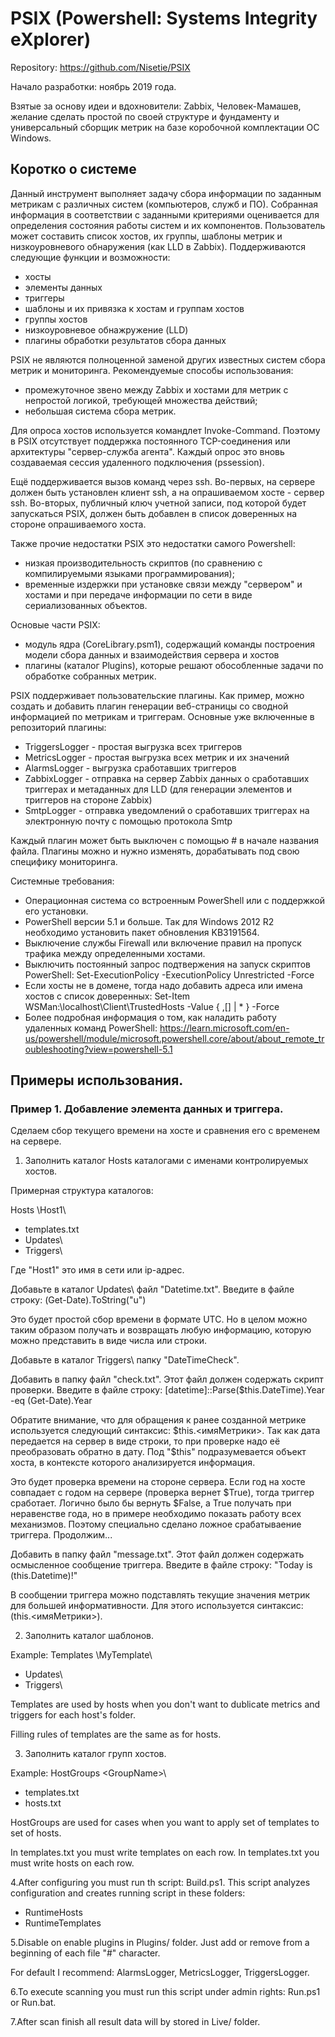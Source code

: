 # PSIX (Powershell: Systems Integrity eXplorer)

Repository: https://github.com/Nisetie/PSIX

Начало разработки: ноябрь 2019 года.

Взятые за основу идеи и вдохновители: Zabbix, Человек-Мамашев, желание сделать простой по своей структуре и фундаменту и универсальный сборщик метрик на базе коробочной комплектации ОС Windows.

## Коротко о системе

Данный инструмент выполняет задачу сбора информации по заданным метрикам с различных систем (компьютеров, служб и ПО). Собранная информация в соответствии с заданными критериями оценивается для определения состояния работы систем и их компонентов.
Пользователь может составить список хостов, их группы, шаблоны метрик и низкоуровневого обнаружения (как LLD в Zabbix).
Поддерживаются следующие функции и возможности:
- хосты
- элементы данных
- триггеры
- шаблоны и их привязка к хостам и группам хостов
- группы хостов
- низкоуровневое обнажружение (LLD)
- плагины обработки результатов сбора данных

PSIX не являются полноценной заменой других известных систем сбора метрик и мониторинга. Рекомендуемые способы использования:
- промежуточное звено между Zabbix и хостами для метрик с непростой логикой, требующей множества действий;
- небольшая система сбора метрик.

Для опроса хостов используется командлет Invoke-Command. Поэтому в PSIX отсутствует поддержка постоянного TCP-соединения или архитектуры "сервер-служба агента". Каждый опрос это вновь создаваемая сессия удаленного подключения (pssession).

Ещё поддерживается вызов команд через ssh. Во-первых, на сервере должен быть установлен клиент ssh, а на опрашиваемом хосте - сервер ssh. Во-вторых, публичный ключ учетной записи, под которой будет запускаться PSIX, должен быть добавлен в список доверенных на стороне опрашиваемого хоста.

Также прочие недостатки PSIX это недостатки самого Powershell:
- низкая производительность скриптов (по сравнению с компилируемыми языками программирования);
- временные издержки при установке связи между "сервером" и хостами и при передаче информации по сети в виде сериализованных объектов.

Основые части PSIX:
- модуль ядра (CoreLibrary.psm1), содержащий команды построения модели сбора данных и взаимодействия сервера и хостов
- плагины (каталог Plugins), которые решают обособленные задачи по обработке собранных метрик.

PSIX поддерживает пользовательские плагины. Как пример, можно создать и добавить плагин генерации веб-страницы со сводной информацией по метрикам и триггерам.
Основные уже включенные в репозиторий плагины:
- TriggersLogger - простая выгрузка всех триггеров
- MetricsLogger - простая выгрузка всех метрик и их значений
- AlarmsLogger - выгрузка сработавших триггеров
- ZabbixLogger - отправка на сервер Zabbix данных о сработавших триггерах и метаданных для LLD (для генерации элементов и триггеров на стороне Zabbix)
- SmtpLogger - отправка уведомлений о сработавших триггерах на электронную почту с помощью протокола Smtp

Каждый плагин может быть выключен с помощью # в начале названия файла. Плагины можно и нужно изменять, дорабатывать под свою специфику мониторинга.

Системные требования:
- Операционная система со встроенным PowerShell или с поддержкой его установки.
- PowerShell версии 5.1 и больше. Так для Windows 2012 R2 необходимо установить пакет обновления KB3191564.
- Выключение службы Firewall или включение правил на пропуск трафика между определенными хостами.
- Выключить постоянный запрос подтвержения на запуск скриптов PowerShell: Set-ExecutionPolicy -ExecutionPolicy Unrestricted -Force
- Если хосты не в домене, тогда надо добавить адреса или имена хостов с список доверенных: Set-Item WSMan:\localhost\Client\TrustedHosts -Value { <ComputerName>,[<ComputerName>] | * } -Force
- Более подробная информация о том, как наладить работу удаленных команд PowerShell: https://learn.microsoft.com/en-us/powershell/module/microsoft.powershell.core/about/about_remote_troubleshooting?view=powershell-5.1
 
## Примеры использования. 
### Пример 1. Добавление элемента данных и триггера.

Сделаем сбор текущего времени на хосте и сравнения его с временем на сервере.

1. Заполнить каталог Hosts каталогами с именами контролируемых хостов.

Примерная структура каталогов:

Hosts \Host1\
- templates.txt
- Updates\
- Triggers\

Где "Host1" это имя в сети или ip-адрес.

Добавьте в каталог Updates\ файл "Datetime.txt". Введите в файле строку: (Get-Date).ToString("u")

Это будет простой сбор времени в формате UTC. Но в целом можно таким образом получать и возвращать любую информацию, которую можно представить в виде числа или строки.


Добавьте в каталог Triggers\ папку "DateTimeCheck".

Добавить в папку файл "check.txt". Этот файл должен содержать скрипт проверки. Введите в файле строку: [datetime]::Parse($this.DateTime).Year -eq (Get-Date).Year

Обратите внимание, что для обращения к ранее созданной метрике используется следующий синтаксис: $this.<имяМетрики>. Так как дата передается на сервер в виде строки, то при проверке надо её преобразовать обратно в дату. Под "$this" подразумевается объект хоста, в контексте которого анализируется информация.

Это будет проверка времени на стороне сервера. Если год на хосте совпадает с годом на сервере (проверка вернет $True), тогда триггер сработает. Логично было бы вернуть $False, а True получать при неравенстве года, но в примере необходимо показать работу всех механизмов. Поэтому специально сделано ложное срабатываение триггера. Продолжим...

Добавить в папку файл "message.txt". Этот файл должен содержать осмысленное сообщение триггера. Введите в файле строку: "Today is $($this.Datetime)!"

В сообщении триггера можно подставлять текущие значения метрик для большей информативности. Для этого используется синтаксис: $($this.<имяМетрики>).

2. Заполнить каталог шаблонов.

Example:
Templates \MyTemplate\
- Updates\
- Triggers\

Templates are used by hosts when you don't want to dublicate metrics and triggers for each host's folder.

Filling rules of templates are the same as for hosts.

3. Заполнить каталог групп хостов.

Example:
HostGroups \<GroupName>\
- templates.txt
- hosts.txt

HostGroups are used for cases when you want to apply set of templates to set of hosts.

In templates.txt you must write templates on each row.
In templates.txt you must write hosts on each row.

4.After configuring you must run th script: Build.ps1. This script analyzes configuration and creates running script in these folders:
- RuntimeHosts
- RuntimeTemplates

5.Disable on enable plugins in Plugins/ folder. Just add or remove from a beginning of each file "#" character.

For default I recommend: AlarmsLogger, MetricsLogger, TriggersLogger.

6.To execute scanning you must run this script under admin rights: Run.ps1 or Run.bat.

7.After scan finish all result data will by stored in Live/ folder.
